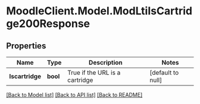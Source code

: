 # MoodleClient.Model.ModLtiIsCartridge200Response

## Properties

Name | Type | Description | Notes
------------ | ------------- | ------------- | -------------
**Iscartridge** | **bool** | True if the URL is a cartridge | [default to null]

[[Back to Model list]](../README.md#documentation-for-models) [[Back to API list]](../README.md#documentation-for-api-endpoints) [[Back to README]](../README.md)

